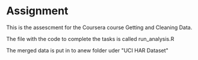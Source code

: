 # Assignment

This is the assescment for the Coursera course Getting and Cleaning Data.

The file with the code to complete the tasks is called run_analysis.R

The merged data is put in to anew folder uder "UCI HAR Dataset"

